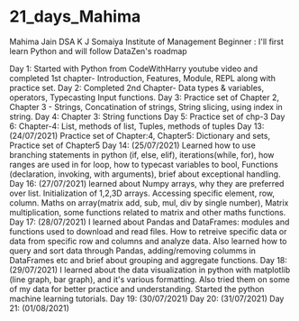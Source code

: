 # 21_days_Mahima
Mahima Jain
DSA
K J Somaiya Institute of Management
Beginner : I'll first learn Python and will follow DataZen's roadmap

Day 1: Started with Python from CodeWithHarry youtube video and completed 1st chapter- Introduction, Features, Module, REPL along with practice set.
Day 2: Completed 2nd Chapter- Data types & variables, operators, Typecasting Input functions.
Day 3: Practice set of Chapter 2, Chapter 3 - Strings, Concatination of strings, String slicing, using index in string.
Day 4: Chapter 3: String functions
Day 5: Practice set of chp-3
Day 6: Chapter-4: List, methods of list, Tuples, methods of tuples
Day 13: (24/07/2021) Practice set of Chapter:4, Chapter5: Dictionary and sets, Practice set of Chapter5
Day 14: (25/07/2021) Learned how to use branching statements in python (if, else, elif), iterations(while, for), how ranges are used in for loop, how to typecast variables to bool, Functions (declaration, invoking, with arguments), brief about exceptional handling.
Day 16: (27/07/2021) learned about Numpy arrays, why they are preferred over list. Initialization of 1,2,3D arrays. Accessing specific element, row, column. Maths on array(matrix add, sub, mul, div by single number), Matrix multiplication, some functions related to matrix and other maths functions.
Day 17: (28/07/2021) I learned about Pandas and DataFrames: modules and functions used to download and read files. How to retreive specific data or data from specific row and columns and analyze data. Also learned how to query and sort data through Pandas, adding/removing columms in DataFrames etc and brief about grouping and aggregate functions.
Day 18: (29/07/2021) I learned about the data visualization in python with matplotlib (line graph, bar graph), and it's various formatting. Also tried them on some of my data for better practice and understanding. Started the python machine learning tutorials.
Day 19: (30/07/2021) 
Day 20: (31/07/2021)
Day 21: (01/08/2021)
